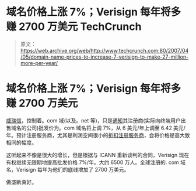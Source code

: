 # 域名价格上涨 7%；Verisign 每年将多赚 2700 万美元 TechCrunch

> 原文：<https://web.archive.org/web/http://www.techcrunch.com:80/2007/04/05/domain-name-prices-to-increase-7-verisign-to-make-27-million-more-per-year/>

# 域名价格上涨 7%；Verisign 每年将多赚 2700 万美元

 [](https://web.archive.org/web/20220926184232/http://www.verisign.com/) [威瑞信](https://web.archive.org/web/20220926184232/http://www.verisign.com/)，控制着。com 域(以及。net 等)，只是[通知](https://web.archive.org/web/20220926184232/http://gnso.icann.org/mailing-lists/archives/registrars/msg04682.html)其注册商(实际向终端用户出售域名的公司)批发价为。com 域名将上调 7%，从 6 美元/年上调至 6.42 美元/年。预计注册服务商，尤其是利润空间很小的[折扣注册服务商](https://web.archive.org/web/20220926184232/http://www.rebel.com/)，会将价格提高大致相同的幅度。

这听起来不像是很大的增长，但是根据与 ICANN 重新谈判的合同，Verisign 现在有权继续无限期地提高批发价格 7%/年。大约 6500 万人。全球注册的. com 域名，Verisign 每年为他们的底线增加了 2700 万美元。

做垄断真好。